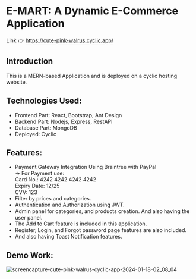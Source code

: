 # E-MART: A Dynamic E-Commerce Application
Link 👉 https://cute-pink-walrus.cyclic.app/

## Introduction 
This is a MERN-based Application and is deployed on a cyclic hosting website.

## Technologies Used:
* Frontend Part: React, Bootstrap, Ant Design
* Backend Part: Nodejs, Express, RestAPI
* Database Part: MongoDB
* Deployed: Cyclic  

## Features:
* Payment Gateway Integration Using Braintree with PayPal <br>
-> For Payment use: <br> 
   Card No.: 4242 4242 4242 4242 <br>
   Expiry Date: 12/25 <br>
   CVV: 123  
* Filter by prices and categories.
* Authentication and Authorization using JWT.
* Admin panel for categories, and products creation. And also having the user panel.
* The Add to Cart feature is included in this application.
* Register, Login, and Forgot password page features are also included.
* And also having Toast Notification features.

## Demo Work:
![screencapture-cute-pink-walrus-cyclic-app-2024-01-18-02_08_04](https://github.com/Nitish105/E-Mart--Ecommerce-MERN-App/assets/83354680/22e7403d-c49d-4136-a6aa-cdfcb0d63a12)
